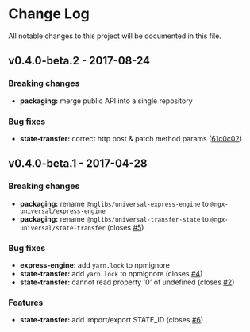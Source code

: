 # Change Log
All notable changes to this project will be documented in this file.

## v0.4.0-beta.2 - 2017-08-24
### Breaking changes
- **packaging:** merge public API into a single repository

### Bug fixes
- **state-transfer:** correct http post & patch method params ([61c0c02](https://github.com/fulls1z3/ngx-universal/commit/61c0c02))

## v0.4.0-beta.1 - 2017-04-28
### Breaking changes
- **packaging:** rename `@nglibs/universal-express-engine` to `@ngx-universal/express-engine`
- **packaging:** rename `@nglibs/universal-transfer-state` to `@ngx-universal/state-transfer` (closes [#5](https://github.com/fulls1z3/ngx-universal/issues/5))

### Bug fixes
- **express-engine:** add `yarn.lock` to npmignore
- **state-transfer:** add `yarn.lock` to npmignore (closes [#4](https://github.com/fulls1z3/ngx-universal/issues/4))
- **state-transfer:** cannot read property '0' of undefined (closes [#2](https://github.com/fulls1z3/ngx-universal/issues/2))

### Features
- **state-transfer:** add import/export STATE_ID (closes [#6](https://github.com/fulls1z3/ngx-universal/issues/6))
